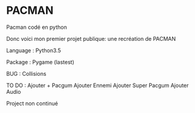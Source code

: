 # PACMAN
 Pacman codé en python

Donc voici mon premier projet publique: une recréation de PACMAN

Language : Python3.5

Package : Pygame (lastest)


BUG : Collisions

TO DO : Ajouter + Pacgum
        Ajouter Ennemi
        Ajouter Super Pacgum
        Ajouter Audio
        
Project non continué
